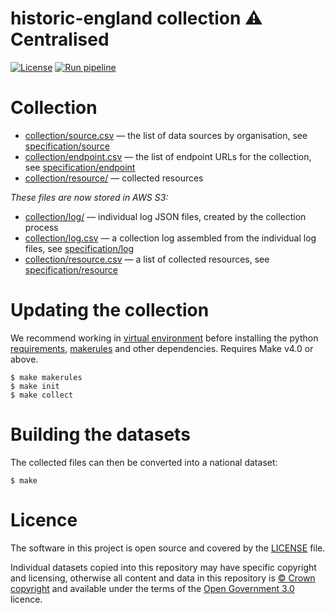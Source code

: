# historic-england collection ⚠️ Centralised

[![License](https://img.shields.io/github/license/mashape/apistatus.svg)](https://github.com/digital-land/historic-england/blob/main/LICENSE)
[![Run pipeline](https://github.com/digital-land/historic-england-collection/actions/workflows/run.yml/badge.svg)](https://github.com/digital-land/historic-england-collection/actions/workflows/run.yml)

# Collection

* [collection/source.csv](collection/source.csv) — the list of data sources by organisation, see [specification/source](https://digital-land.github.io/specification/schema/source/)
* [collection/endpoint.csv](collection/endpoint.csv) — the list of endpoint URLs for the collection, see [specification/endpoint](https://digital-land.github.io/specification/schema/endpoint)
* [collection/resource/](collection/resource/) — collected resources

*These files are now stored in AWS S3:*

* [collection/log/](https://files.planning.data.gov.uk/historic-england-collection/collection/log/) — individual log JSON files, created by the collection process
* [collection/log.csv](https://files.planning.data.gov.uk/historic-england-collection/collection/log.csv) — a collection log assembled from the individual log files, see [specification/log](https://files.planning.data.gov.uk/historic-england-collection/https://digital-land.github.io/specification/schema/log)
* [collection/resource.csv](https://files.planning.data.gov.uk/historic-england-collection/collection/resource.csv) — a list of collected resources, see [specification/resource](https://files.planning.data.gov.uk/historic-england-collection/https://digital-land.github.io/specification/schema/resource)

# Updating the collection

We recommend working in [virtual environment](http://docs.python-guide.org/en/latest/dev/virtualenvs/) before installing the python [requirements](requirements.txt), [makerules](https://github.com/digital-land/makerules) and other dependencies. Requires Make v4.0 or above.

    $ make makerules
    $ make init
    $ make collect

# Building the datasets

The collected files can then be converted into a national dataset:

    $ make

# Licence

The software in this project is open source and covered by the [LICENSE](LICENSE) file.

Individual datasets copied into this repository may have specific copyright and licensing, otherwise all content and data in this repository is
[© Crown copyright](http://www.nationalarchives.gov.uk/information-management/re-using-public-sector-information/copyright-and-re-use/crown-copyright/)
and available under the terms of the [Open Government 3.0](https://www.nationalarchives.gov.uk/doc/open-government-licence/version/3/) licence.
